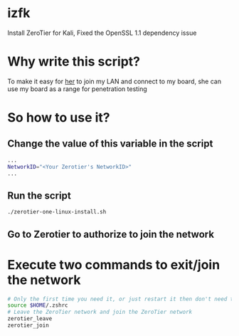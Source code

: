 # izfk
Install ZeroTier for Kali, Fixed the OpenSSL 1.1 dependency issue
# Why write this script?
To make it easy for [her](https://jia-a.top) to join my LAN and connect to my board, she can use my board as a range for penetration testing
# So how to use it?
## Change the value of this variable in the script
```bash
...
NetworkID="<Your Zerotier's NetworkID>"
...
```
## Run the script
```bash
./zerotier-one-linux-install.sh
```
## Go to Zerotier to authorize to join the network
# Execute two commands to exit/join the network
```bash
# Only the first time you need it, or just restart it then don't need to do it
source $HOME/.zshrc
# Leave the ZeroTier network and join the ZeroTier network
zerotier_leave
zerotier_join
```
